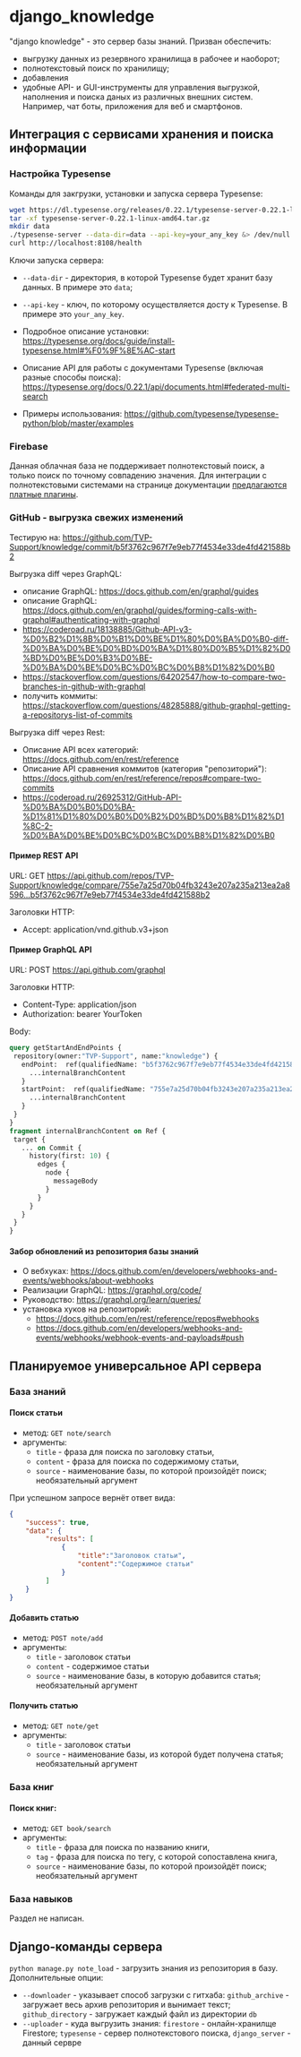 # django_knowledge

"django knowledge" - это сервер базы знаний. Призван обеспечить:
- выгрузку данных из резервного хранилища в рабочее и наоборот;
- полнотекстовый поиск по хранилищу;
- добавления
- удобные API- и GUI-инструменты для управления выгрузкой, наполнения и поиска даных из различных внешних систем. Например, чат боты, приложения для веб и смартфонов.

## Интеграция с сервисами хранения и поиска информации

### Настройка Typesense

Команды для закгрузки, установки и запуска сервера Typesense: 
```sh
wget https://dl.typesense.org/releases/0.22.1/typesense-server-0.22.1-linux-amd64.tar.gz
tar -xf typesense-server-0.22.1-linux-amd64.tar.gz
mkdir data
./typesense-server --data-dir=data --api-key=your_any_key &> /dev/null &
curl http://localhost:8108/health
```

Ключи запуска сервера:
- `--data-dir` - директория, в которой Typesense будет хранит базу данных. В примере это `data`;
- `--api-key` - ключ, по которому осуществляется досту к Typesense. В примере это `your_any_key`.

- Подробное описание установки: https://typesense.org/docs/guide/install-typesense.html#%F0%9F%8E%AC-start
- Описание API для работы с документами Typesense (включая разные способы поиска): https://typesense.org/docs/0.22.1/api/documents.html#federated-multi-search
- Примеры использования: https://github.com/typesense/typesense-python/blob/master/examples
 
### Firebase

Данная облачная база не поддерживает полнотекстовый поиск, а только поиск по точному совпадению значения. Для интеграции с полнотекстовыми системами на странице документации [предлагаются платные плагины](https://firebase.google.com/docs/firestore/solutions/search).

### GitHub - выгрузка свежих изменений

Тестирую на: https://github.com/TVP-Support/knowledge/commit/b5f3762c967f7e9eb77f4534e33de4fd421588b2

Выгрузка diff через GraphQL:

- описание GraphQL: https://docs.github.com/en/graphql/guides
- описание GraphQL: https://docs.github.com/en/graphql/guides/forming-calls-with-graphql#authenticating-with-graphql
- https://coderoad.ru/18138885/Github-API-v3-%D0%B2%D1%8B%D0%B1%D0%BE%D1%80%D0%BA%D0%B0-diff-%D0%BA%D0%BE%D0%BD%D0%BA%D1%80%D0%B5%D1%82%D0%BD%D0%BE%D0%B3%D0%BE-%D0%BA%D0%BE%D0%BC%D0%BC%D0%B8%D1%82%D0%B0
- https://stackoverflow.com/questions/64202547/how-to-compare-two-branches-in-github-with-graphql
- получить коммиты: https://stackoverflow.com/questions/48285888/github-graphql-getting-a-repositorys-list-of-commits

Выгрузка diff через Rest:

- Описание API всех категорий: https://docs.github.com/en/rest/reference
- Описание API сравнения коммитов (категория "репозиторий"): https://docs.github.com/en/rest/reference/repos#compare-two-commits
- https://coderoad.ru/26925312/GitHub-API-%D0%BA%D0%B0%D0%BA-%D1%81%D1%80%D0%B0%D0%B2%D0%BD%D0%B8%D1%82%D1%8C-2-%D0%BA%D0%BE%D0%BC%D0%BC%D0%B8%D1%82%D0%B0

#### Пример REST API

URL: GET https://api.github.com/repos/TVP-Support/knowledge/compare/755e7a25d70b04fb3243e207a235a213ea2a8596...b5f3762c967f7e9eb77f4534e33de4fd421588b2

Заголовки HTTP:
- Accept: application/vnd.github.v3+json
	
#### Пример GraphQL API

URL: POST https://api.github.com/graphql

Заголовки HTTP:
- Content-Type: application/json
- Authorization: bearer YourToken

Body:
 ```GraphQL
query getStartAndEndPoints {
  repository(owner:"TVP-Support", name:"knowledge") {
    endPoint:  ref(qualifiedName: "b5f3762c967f7e9eb77f4534e33de4fd421588b2") {
      ...internalBranchContent
    }
    startPoint:  ref(qualifiedName: "755e7a25d70b04fb3243e207a235a213ea2a8596") {
      ...internalBranchContent
    }
  }
}
fragment internalBranchContent on Ref {
  target {
    ... on Commit {
      history(first: 10) {
        edges {
          node {
            messageBody
          }
        }
      }
    }
  }
}
```

#### Забор обновлений из репозитория базы знаний

- О вебхуках: 
https://docs.github.com/en/developers/webhooks-and-events/webhooks/about-webhooks
- Реализации GraphQL: https://graphql.org/code/
- Руководство: https://graphql.org/learn/queries/
- установка хуков на репозиторий:
    - https://docs.github.com/en/rest/reference/repos#webhooks
    - https://docs.github.com/en/developers/webhooks-and-events/webhooks/webhook-events-and-payloads#push

## Планируемое универсальное API сервера

### База знаний

#### Поиск статьи

- метод: `GET note/search`
- аргументы:
    - `title` - фраза для поиска по заголовку статьи,
    - `content` - фраза для поиска по содержимому статьи,
    - `source` - наименование базы, по которой произойдёт поиск; необязательный аргумент

При успешном запросе вернёт ответ вида:
```json
{
    "success": true,
    "data": {
         "results": [
             {
                 "title":"Заголовок статьи",
                 "content":"Содержимое статьи"
             }
         ]
    }
}
```

#### Добавить статью

- метод: `POST note/add`
- аргументы:
    - `title` - заголовок статьи
    - `content` - содержимое статьи
    - `source` - наименование базы, в которую добавится статья; необязательный аргумент

#### Получить статью

- метод: `GET note/get`
- аргументы:
    - `title` - заголовок статьи
    - `source` - наименование базы, из которой будет получена статья; необязательный аргумент

### База книг

#### Поиск книг:

- метод: `GET book/search`
- аргументы:
    - `title` - фраза для поиска по названию книги,
    - `tag` - фраза для поиска по тегу, с которой сопоставлена книга,
    - `source` - наименование базы, по которой произойдёт поиск; необязательный аргумент

### База навыков

Раздел не написан.

## Django-команды сервера

`python manage.py note_load` - загрузить знания из репозитория в базу. Дополнительные опции:
- `--downloader` - указывает способ загрузки с гитхаба: `github_archive` - загружает весь архив репозитория и вынимает текст; `github_directory` - загружает каждый файл из директории `db`
- `--uploader` - куда выгрузить знания: `firestore` - онлайн-хранилще Firestore; `typesense` - сервер полнотекстового поиска, `django_server` - данный сервре

